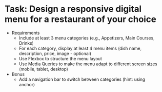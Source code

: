 # Task: Design a responsive digital menu for a restaurant of your choice

- Requirements
    - Include at least 3 menu categories (e.g., Appetizers, Main Courses, Drinks)
    - For each category, display at least 4 menu items (dish name, description, price, image - optional)
    - Use Flexbox to structure the menu layout
    - Use Media Queries to make the menu adapt to different screen sizes (mobile, tablet, desktop)
- Bonus
    - Add a navigation bar to switch between categories (hint: using anchor)
